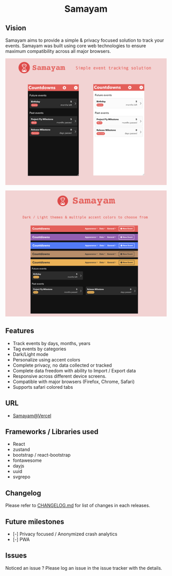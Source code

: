<h1 align="center">
   Samayam
</h1>

## Vision
<p>Samayam aims to provide a simple & privacy focused solution to track your events. Samayam was built using core web technologies to ensure maximum compatibility across all major browsers.</p>

<p align="center">
  <img src="https://github.com/vvimjam/SamayamApp/blob/main/.github/ReadMe_Banner.png?raw=true" alt="banner_about" width="800"/>
</p>

<p align="center">
  <img src="https://github.com/vvimjam/SamayamApp/blob/main/.github/ReadMe_Banner2.png?raw=true" alt="banner_personalize" width="800"/>
</p>


## Features

- Track events by days, months, years
- Tag events by categories
- Dark/Light mode
- Personalize using accent colors
- Complete privacy, no data collected or tracked
- Complete data freedom with ability to Import / Export data
- Responsive across different device screens.
- Compatible with major browsers (Firefox, Chrome, Safari)
- Supports safari colored tabs

## URL
 - [Samayam@Vercel](https://samayam.vercel.app)

## Frameworks / Libraries used
<ul>
    <li>React</li>
    <li>zustand</li>
    <li>bootstrap / react-bootstrap</li>
    <li>fontawesome</li>
    <li>dayjs</li>
    <li>uuid</li>
    <li>svgrepo</li>
</ul>

## Changelog
Please refer to [CHANGELOG.md](https://github.com/vvimjam/SamayamApp/blob/main/CHANGELOG.md) for list of changes in each releases.

## Future milestones
- [-] Privacy focused / Anonymized crash analytics
- [-] PWA

## Issues
<p> Noticed an issue ? Please log an issue in the issue tracker with the details.</p>

